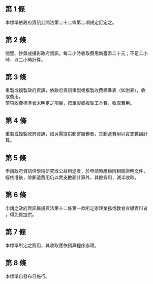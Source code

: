 第 1 條
-------
本標準依政府資訊公開法第二十二條第二項規定訂定之。

第 2 條
-------
閱覽、抄錄或攝影政府資訊，每二小時收取費用新臺幣二十元；不足二小  
時，以二小時計算。

第 3 條
-------
重製或複製政府資訊，依政府資訊重製或複製收費標準表（如附表），收  
取費用。  
前項收費標準表未明定之項目，按重製或複製工本費，收取費用。

第 4 條
-------
重製或複製政府資訊，如另需提供郵寄服務者，其郵遞費用以實支數額計  
算。

第 5 條
-------
申請政府資訊供學術研究或公益用途者，於申請時應檢附相關證明文件，  
經核准後，除郵遞費用仍以實支數額計算外，其餘費用，減半收取。

第 6 條
-------
申請之政府資訊屬規費法第十二條第一款所定辦理業務或教育宣導資料者  
，得免費提供。

第 7 條
-------
本標準所定之費用，其收取應依預算程序辦理。

第 8 條
-------
本標準自發布日施行。

